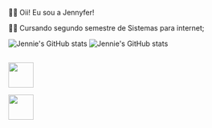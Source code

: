 👩‍🦰 Oii! Eu sou a Jennyfer!

👩‍💻 Cursando segundo semestre de Sistemas para internet;


![Jennie's GitHub stats](https://github-readme-stats.vercel.app/api?username=JennieOliveira99&show_icons=true&theme=synthwave)
 ![Jennie's GitHub stats](https://github-readme-stats.vercel.app/api/top-langs/?username=JennieOliveira99&show_icons=true&theme=synthwave)
   
  ##
 
<div> 
 
  <a href="https://instagram.com/eu.jennie" target="_blank"><img src="https://img.shields.io/badge/-Instagram-%23E4405F?style=for-the-badge&logo=instagram&logoColor=white" target="_blank" height="50em"></a>
 

  <a href = "jennyferoiveira7315@gmail.com"><img src="https://img.shields.io/badge/-Gmail-%23333?style=for-the-badge&logo=gmail&logoColor=white" target="_blank" height="50em"></a>
 
  
</div>
